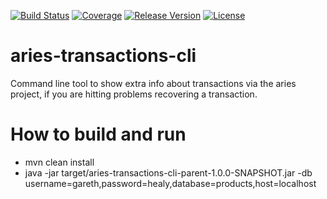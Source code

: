 [![Build Status](https://travis-ci.org/garethahealy/aries-transactions-cli.svg?branch=master)](https://travis-ci.org/garethahealy/aries-transactions-cli)
[![Coverage](https://sonarcloud.io/api/project_badges/measure?project=com.garethahealy.aries-transactions-cli:aries-transactions-cli-parent&metric=coverage)](https://sonarcloud.io/dashboard?id=com.garethahealy.aries-transactions-cli%3Aaries-transactions-cli-parent)
[![Release Version](https://img.shields.io/maven-central/v/com.garethahealy.aries-transactions-cli/aries-transactions-cli-parent.svg?maxAge=2592000)](https://mvnrepository.com/artifact/com.garethahealy.aries-transactions-cli/aries-transactions-cli-parent)
[![License](https://img.shields.io/hexpm/l/plug.svg?maxAge=2592000)]()

# aries-transactions-cli
Command line tool to show extra info about transactions via the aries project, if you are hitting problems recovering a transaction.

# How to build and run
- mvn clean install
- java -jar target/aries-transactions-cli-parent-1.0.0-SNAPSHOT.jar -db username=gareth,password=healy,database=products,host=localhost
